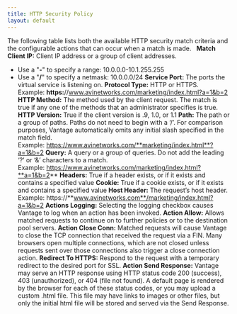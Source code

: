 ```yaml
---
title: HTTP Security Policy
layout: default
---
```

The following table lists both the available HTTP security match criteria and the configurable actions that can occur when a match is made.  
**Match** **Client IP:** Client IP address or a group of client addresses.

* Use a "**-**" to specify a range: 10.0.0.0-10.1.255.255
* Use a "**/**" to specify a netmask: 10.0.0.0/24 **Service Port:** The ports the virtual service is listening on. **Protocol Type:** HTTP or HTTPS. Example: **https:**//www.avinetworks.com/marketing/index.html?a=1&b=2 **HTTP Method:** The method used by the client request. The match is true if any one of the methods that an administrator specifies is true. **HTTP Version:** True if the client version is .9, 1.0, or 1.1 **Path:** The path or a group of paths. Paths do not need to begin with a ‘/’. For comparison purposes, Vantage automatically omits any initial slash specified in the match field. Example: https://www.avinetworks.com/**marketing/index.html**?a=1&b=2 **Query:** A query or a group of queries. Do not add the leading ‘?’ or ‘&’ characters to a match. Example: https://www.avinetworks.com/marketing/index.html?**a=1&b=2** **Headers:** True if a header exists, or if it exists and contains a specified value **Cookie:** True if a cookie exists, or if it exists and contains a specified value **Host Header:** The request’s host header. Example: https://**www.avinetworks.com**/marketing/index.html?a=1&b=2 **Actions** **Logging:** Selecting the logging checkbox causes Vantage to log when an action has been invoked. **Action Allow:** Allows matched requests to continue on to further policies or to the destination pool servers. **Action Close Conn:** Matched requests will cause Vantage to close the TCP connection that received the request via a FIN. Many browsers open multiple connections, which are not closed unless requests sent over those connections also trigger a close connection action. **Redirect To HTTPS:** Respond to the request with a temporary redirect to the desired port for SSL. **Action Send Response:** Vantage may serve an HTTP response using HTTP status code 200 (success), 403 (unauthorized), or 404 (file not found). A default page is rendered by the browser for each of these status codes, or you may upload a custom .html file. This file may have links to images or other files, but only the initial html file will be stored and served via the Send Response.

 